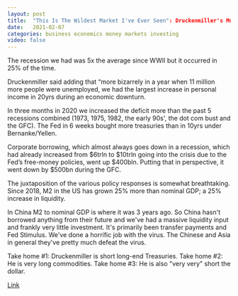 ```yaml
---
layout: post
title:  "This Is The Wildest Market I've Ever Seen": Druckenmiller's Must-See Goldman Interview"
date:   2021-02-07
categories: business economics money markets investing
video: false
---
```


The recession we had was 5x the average since WWII but it occurred in 25% of the time.

Druckenmiller said adding that “more bizarrely in a year when 11 million more people were unemployed, we had the largest increase in personal income in 20yrs during an economic downturn.

In three months in 2020 we increased the deficit more than the past 5 recessions combined (1973, 1975, 1982, the early 90s', the dot com bust and the GFC). The Fed in 6 weeks bought more treasuries than in 10yrs under Bernanke/Yellen.

Corporate borrowing, which almost always goes down in a recession, which had already increased from $6trln to $10trln going into the crisis due to the Fed’s free-money policies, went up $400bln. Putting that in perspective, it went down by $500bn during the GFC.

The juxtaposition of the various policy responses is somewhat breathtaking. Since 2018, M2 in the US has grown 25% more than nominal GDP; a 25% increase in liquidity. 

In China M2 to nominal GDP is where it was 3 years ago. So China hasn't borrowed anything from their future and we've had a massive liquidity input and frankly very little investment. It's primarily been transfer payments and Fed Stimulus. We've done a horrific job with the virus. The Chinese and Asia in general they've pretty much defeat the virus.

Take home #1: Druckenmiller is short long-end Treasuries.
Take home #2: He is very long commodities.
Take home #3: He is also "very very" short the dollar.

[Link](//www.zerohedge.com/markets/wildest-market-ive-ever-seen-druckenmillers-must-see-goldman-interview)
